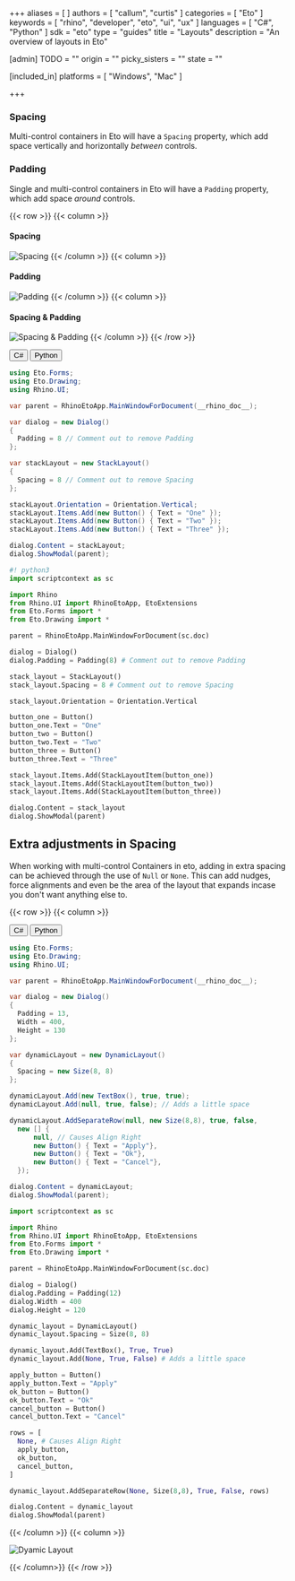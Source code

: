 +++
aliases = [ ]
authors = [ "callum", "curtis" ]
categories = [ "Eto" ]
keywords = [ "rhino", "developer", "eto", "ui", "ux" ]
languages = [ "C#", "Python" ]
sdk = "eto"
type = "guides"
title = "Layouts"
description = "An overview of layouts in Eto"

[admin]
TODO = ""
origin = ""
picky_sisters = ""
state = ""

[included_in]
platforms = [ "Windows", "Mac" ]

+++

<!-- Spacing, Padding (using nulls to space things out!) all the good stuff  -->

### Spacing
Multi-control containers in Eto will have a `Spacing` property, which add space vertically and horizontally _between_ controls.

### Padding
Single and multi-control containers in Eto will have a `Padding` property, which add space _around_ controls.

{{< row >}}
{{< column >}}
  #### Spacing
  ![Spacing](/images/eto/spacing.png)
{{< /column >}}
{{< column >}}
  #### Padding
  ![Padding](/images/eto/padding.png)
{{< /column >}}
{{< column >}}
  #### Spacing & Padding
  ![Spacing & Padding](/images/eto/stack-layout.png)
{{< /column >}}
{{< /row >}}


<div class="codetab">
  <button class="tablinks2" onclick="openCodeTab(event, 'cs2')" id="defaultOpen2">C#</button>
  <button class="tablinks2" onclick="openCodeTab(event, 'py2')">Python</button>
</div>

<div class="tab-content">
  <div class="codetab-content2" id="cs2">

  ```cs
using Eto.Forms;
using Eto.Drawing;
using Rhino.UI;

var parent = RhinoEtoApp.MainWindowForDocument(__rhino_doc__);

var dialog = new Dialog()
{
    Padding = 8 // Comment out to remove Padding
};

var stackLayout = new StackLayout()
{
    Spacing = 8 // Comment out to remove Spacing
};

stackLayout.Orientation = Orientation.Vertical;
stackLayout.Items.Add(new Button() { Text = "One" });
stackLayout.Items.Add(new Button() { Text = "Two" });
stackLayout.Items.Add(new Button() { Text = "Three" });

dialog.Content = stackLayout;
dialog.ShowModal(parent);
  ```

  </div>
  <div class="codetab-content2" id="py2">

  ```py
#! python3
import scriptcontext as sc

import Rhino
from Rhino.UI import RhinoEtoApp, EtoExtensions
from Eto.Forms import *
from Eto.Drawing import *

parent = RhinoEtoApp.MainWindowForDocument(sc.doc)

dialog = Dialog()
dialog.Padding = Padding(8) # Comment out to remove Padding

stack_layout = StackLayout()
stack_layout.Spacing = 8 # Comment out to remove Spacing

stack_layout.Orientation = Orientation.Vertical

button_one = Button()
button_one.Text = "One"
button_two = Button()
button_two.Text = "Two"
button_three = Button()
button_three.Text = "Three"

stack_layout.Items.Add(StackLayoutItem(button_one))
stack_layout.Items.Add(StackLayoutItem(button_two))
stack_layout.Items.Add(StackLayoutItem(button_three))

dialog.Content = stack_layout
dialog.ShowModal(parent)
  ```

  </div>
</div>


## Extra adjustments in Spacing
When working with multi-control Containers in eto, adding in extra spacing can be achieved through the use of `Null` or `None`. This can add nudges, force alignments and even be the area of the layout that expands incase you don't want anything else to.

<!-- Table Layout -->
<!-- Stack Layout -->
<!-- Dynamic Layout -->

<!-- Dynamic Layout null spaces-->

{{< row >}}
{{< column >}}

<div class="codetab">
  <button class="tablinks3" onclick="openCodeTab(event, 'cs3')" id="defaultOpen3">C#</button>
  <button class="tablinks3" onclick="openCodeTab(event, 'py3')">Python</button>
</div>

<div class="tab-content">
  <div class="codetab-content3" id="cs3">

  ```cs
using Eto.Forms;
using Eto.Drawing;
using Rhino.UI;

var parent = RhinoEtoApp.MainWindowForDocument(__rhino_doc__);

var dialog = new Dialog()
{
    Padding = 13,
    Width = 400,
    Height = 130
};

var dynamicLayout = new DynamicLayout()
{
    Spacing = new Size(8, 8)
};

dynamicLayout.Add(new TextBox(), true, true);
dynamicLayout.Add(null, true, false); // Adds a little space

dynamicLayout.AddSeparateRow(null, new Size(8,8), true, false,
    new [] {
        null, // Causes Align Right
        new Button() { Text = "Apply"},
        new Button() { Text = "Ok"},
        new Button() { Text = "Cancel"},
    });

dialog.Content = dynamicLayout;
dialog.ShowModal(parent);
  ```

  </div>
  <div class="codetab-content3" id="py3">

  ```py
import scriptcontext as sc

import Rhino
from Rhino.UI import RhinoEtoApp, EtoExtensions
from Eto.Forms import *
from Eto.Drawing import *

parent = RhinoEtoApp.MainWindowForDocument(sc.doc)

dialog = Dialog()
dialog.Padding = Padding(12)
dialog.Width = 400
dialog.Height = 120

dynamic_layout = DynamicLayout()
dynamic_layout.Spacing = Size(8, 8)

dynamic_layout.Add(TextBox(), True, True)
dynamic_layout.Add(None, True, False) # Adds a little space

apply_button = Button()
apply_button.Text = "Apply"
ok_button = Button()
ok_button.Text = "Ok"
cancel_button = Button()
cancel_button.Text = "Cancel"

rows = [
    None, # Causes Align Right
    apply_button,
    ok_button,
    cancel_button,
]

dynamic_layout.AddSeparateRow(None, Size(8,8), True, False, rows)

dialog.Content = dynamic_layout
dialog.ShowModal(parent)
  ```

  </div>
</div>


{{< /column >}}
{{< column >}}

![Dyamic Layout](/images/eto/controls/null-spaced-layout-1.png)

{{< /column>}}
{{< /row >}}